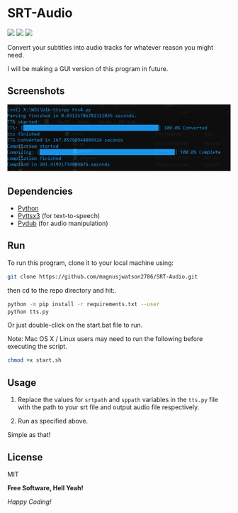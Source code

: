 <h1> SRT-Audio </h1
<p align="center">
<img src="https://img.shields.io/github/repo-size/magnusjwatson2786/SRT-Audio">
<img src="https://img.shields.io/github/last-commit/magnusjwatson2786/SRT-Audio">
<img src="https://img.shields.io/github/license/magnusjwatson2786/SRT-Audio">
</p>

Convert your subtitles into audio tracks for whatever reason you might need.

I will be making a GUI version of this program in future.

## Screenshots
![Alt text](screenshots/img1.png?raw=true "SRT-Audio")

## Dependencies
- [Python]
- [Pyttsx3] (for text-to-speech)
- [Pydub] (for audio manipulation)


## Run
To run this program, clone it to your local machine using: 
```sh
git clone https://github.com/magnusjwatson2786/SRT-Audio.git
```
then cd to the repo directory and hit:.
```sh
python -m pip install -r requirements.txt --user
python tts.py
```
Or just double-click on the start.bat file to run.

Note:  Mac OS X / Linux users may need to run the following before executing the script.
```sh
chmod +x start.sh
```

## Usage

1. Replace the values for `srtpath` and `sppath` variables in the `tts.py` file with the path to your srt file and output audio file respectively.

2. Run as specified above.

Simple as that!

## License

MIT

**Free Software, Hell Yeah!**

*Happy Coding!*

[//]: # (links)
    
   [Python]: <https://www.python.org/>
   [Pyttsx3]: <https://pypi.org/project/pyttsx3/>
   [Pydub]: <https://github.com/jiaaro/pydub>
   
